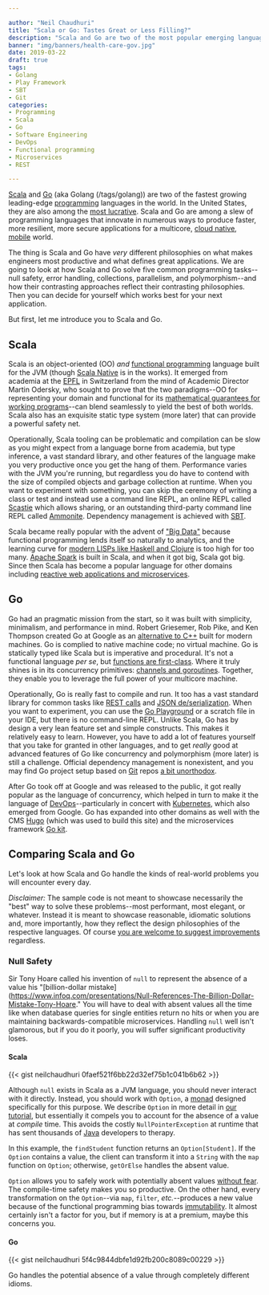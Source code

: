 ```yaml
---

author: "Neil Chaudhuri"
title: "Scala or Go: Tastes Great or Less Filling?"
description: "Scala and Go are two of the most popular emerging languages. Here's how you choose between them."
banner: "img/banners/health-care-gov.jpg"
date: 2019-03-22
draft: true
tags:
- Golang
- Play Framework
- SBT
- Git
categories: 
- Programming
- Scala
- Go
- Software Engineering
- DevOps
- Functional programming
- Microservices
- REST

---
```


[Scala](/categories/scala) and [Go](/categories/go) (aka Golang (/tags/golang)) are two of the fastest growing leading-edge 
[programming](/categories/programming) languages in the world. In the United States, they are also among the 
[most lucrative](https://adtmag.com/articles/2017/08/18/go-scala-salaries.aspx). Scala and Go are among a slew of 
programming languages that innovate in numerous ways to produce faster, more resilient, more secure applications for a multicore,
[cloud native](/categories/cloud-native), [mobile](/categories/mobile) world.   

The thing is Scala and Go have *very* different philosophies on what makes engineers most productive and what defines great
applications. We are going to look at how Scala and Go solve five common programming tasks--null safety, error handling, 
collections, parallelism, and polymorphism--and how their contrasting approaches reflect their contrasting philosophies.
Then you can decide for yourself which works best for your next application.

But first, let me introduce you to Scala and Go.

## Scala

Scala is an object-oriented (OO) *and* [functional programming](/categories/functional-programming) language built for 
the JVM (though [Scala Native](http://www.scala-native.org/en/v0.3.8/) is in the works). It emerged from academia at the 
[EPFL](https://scala.epfl.ch/) in Switzerland from the mind of Academic Director Martin Odersky, who sought to prove that 
the two paradigms--OO for representing your domain and functional for its 
[mathematical guarantees for working programs](/blog/2018/09/18/the-business-case-for-functional-programming/)--can blend
seamlessly to yield the best of both worlds. Scala also has an exquisite static type system (more later) that can provide a 
powerful safety net.  

Operationally, Scala tooling can be problematic and compilation can be slow as you might expect from a language borne from
academia, but type inference, a vast standard library, and other features of the language make you
very productive once you get the hang of them. Performance varies with the JVM you're running, but regardless you do have to 
contend with the size of compiled objects and garbage collection at runtime. When you want to experiment with something, 
you can skip the ceremony of writing a class or test and instead use a command line REPL, an online REPL called 
[Scastie](https://scastie.scala-lang.org/) which allows sharing, or an outstanding third-party command line REPL called 
[Ammonite](https://ammonite.io/#Ammonite-REPL). Dependency management is achieved with [SBT](/tags/sbt).

Scala became really popular with the advent of ["Big Data"](/categories/big-data) because functional programming lends itself
so naturally to analytics, and the learning curve for 
[modern LISPs like Haskell and Clojure](https://en.wikipedia.org/wiki/Lisp_(programming_language)#2000_to_present) 
is too high for too many. [Apache Spark](/tags/apache-spark) is built in Scala, and when it got big, Scala got big. Since then Scala has
become a popular language for other domains including 
[reactive web applications and microservices](https://www.reactivemanifesto.org/).  

## Go

Go had an pragmatic mission from the start, so it was built with simplicity, minimalism, and performance in mind. Robert Griesemer, 
Rob Pike, and Ken Thompson created Go at Google as an [alternative to C++](https://talks.golang.org/2015/gophercon-goevolution.slide#4)
built for modern machines. Go is complied to native machine code; no virtual machine. Go is statically typed 
like Scala but is imperative and procedural. It's not 
a functional language *per se*, but [functions are first-class](https://golangbot.com/first-class-functions/). Where it 
truly shines is in its concurrency primitives: [channels and goroutines](https://medium.com/rungo/anatomy-of-channels-in-go-concurrency-in-go-1ec336086adb).
Together, they enable you to leverage the full power of your multicore machine. 

Operationally, Go is really fast to compile and run. It too
has a vast standard library for common tasks like [REST calls](https://golang.org/pkg/net/http/) and 
[JSON de/serialization](https://golang.org/pkg/encoding/json/). When you want to experiment, you can 
use the [Go Playground](https://play.golang.org/) or a scratch file in your IDE, but there is no command-line REPL. Unlike Scala,
Go has by design a very lean feature set and simple constructs. This makes it 
relatively easy to learn. However, you have to add a lot of features yourself that you take for granted in other languages,
and to get *really* good at advanced features of Go like concurrency and polymorphism (more later) is still a challenge.
Official dependency management is nonexistent, and you may find Go project setup based on [Git](/tags/git) repos
[a bit unorthodox](https://medium.com/rungo/working-in-go-workspace-3b0576e0534a). 

After Go took off at Google and was released to the public, it got really popular as the language of concurrency, which helped
in turn to make it the language of 
[DevOps](/categories/devops)--particularly in concert with 
[Kubernetes](https://rancher.com/using-kubernetes-api-go-kubecon-2017-session-recap/), which also emerged from Google. 
Go has expanded into other domains as well
with the CMS [Hugo](https://gohugo.io/) (which was used to build this site) and the microservices framework 
[Go kit](https://gokit.io/).

## Comparing Scala and Go

Let's look at how Scala and Go handle the kinds of real-world problems you will encounter every day.

*Disclaimer:* The sample code is not meant to showcase necessarily the "best" way to solve these problems--most performant, most elegant, 
or whatever. Instead it is meant to showcase reasonable, idiomatic solutions and, more importantly, how they reflect
the design philosophies of the respective languages. Of course 
[you are welcome to suggest improvements](/contact/) regardless.

### Null Safety

Sir Tony Hoare called his invention of `null` to represent the absence of a value his 
"[billion-dollar mistake](https://www.infoq.com/presentations/Null-References-The-Billion-Dollar-Mistake-Tony-Hoare." 
You will have to deal with absent values all the time like when database queries for single entities return no hits or 
when you are maintaining backwards-compatible microservices. Handling `null` well isn't glamorous, but if you do it poorly,
you will suffer significant productivity loses. 


#### Scala

{{< gist neilchaudhuri 0faef521f6bb22d32ef75b1c041b6b62 >}}

Although `null` exists in Scala as a JVM language, you should never interact with it directly. Instead, you should work with `Option`, a 
[monad](https://stackoverflow.com/questions/44965/what-is-a-monad) designed specifically for this purpose. 
We describe `Option` in more detail in [our tutorial](https://www.youtube.com/watch?v=rbZ6GzR8B7I),
but essentially it compels you to account for the absence of a value at *compile* time. This avoids the costly
`NullPointerException` at runtime that has sent thousands of [Java](/categories/java) developers to therapy.

In this example, the `findStudent` function returns an `Option[Student]`. If the `Option` contains a value, the client 
can transform it into a `String` with the `map` function on `Option`; otherwise, `getOrElse` handles the absent value.

`Option` allows you to safely work with potentially absent values 
[without fear](https://marvel.fandom.com/wiki/Daredevil:_The_Man_Without_Fear_Vol_1_1). The compile-time safety makes 
you so productive. On the other hand, every transformation on the `Option`--via `map`, `filter`, *etc.*--produces a new
value because of the functional programming bias towards [immutability](/blog/2018/09/18/the-business-case-for-functional-programming/).
It almost certainly isn't a factor for you, but if memory is at a premium, maybe this concerns you.


#### Go  

{{< gist neilchaudhuri 5f4c9844dbfe1d92fb200c8089c00229 >}}

Go handles the potential absence of a value through completely different idioms.

 
 





 
